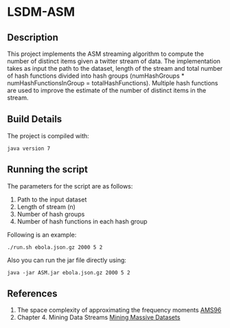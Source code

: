 # LSDM-ASM
## Description
This project implements the ASM streaming algorithm to compute the number of distinct items given a twitter stream of data.
The implementation takes as input the path to the dataset, length of the stream and total number of hash functions divided into hash groups (numHashGroups * numHashFunctionsInGroup = totalHashFunctions). Multiple hash functions are used to improve the estimate of the number of distinct items in the stream.

## Build Details
The project is compiled with:
```
java version 7
```

## Running the script
The parameters for the script are as follows:

1. Path to the input dataset
2. Length of stream (n)
3. Number of hash groups
4. Number of hash functions in each hash group

Following is an example:
```
./run.sh ebola.json.gz 2000 5 2
```
Also you can run the jar file directly using:
```
java -jar ASM.jar ebola.json.gz 2000 5 2
```

## References
1. The space complexity of approximating the frequency moments [AMS96](http://dl.acm.org/citation.cfm?id=237823)
2. Chapter 4. Mining Data Streams [Mining Massive Datasets](http://infolab.stanford.edu/~ullman/mmds/ch4.pdf)
